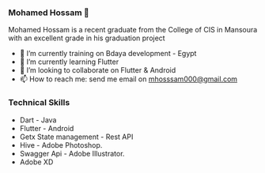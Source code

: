### Mohamed Hossam 👋

Mohamed Hossam is a recent graduate from the College of CIS in Mansoura with an excellent grade in his graduation project

- 🔭 I’m currently training on Bdaya development - Egypt
- 🌱 I’m currently learning Flutter
- 👯 I’m looking to collaborate on Flutter & Android
- 📫 How to reach me: send me email on mhosssam000@gmail.com

### Technical Skills
- Dart                                              - Java
- Flutter                                           - Android                                           
- Getx State management                             - Rest API
- Hive                                              - Adobe Photoshop.
- Swagger Api                                       - Adobe Illustrator.
- Adobe XD






